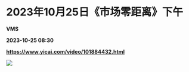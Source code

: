 # 2023年10月25日《市场零距离》下午
**VMS**

**2023-10-25 08:30**

**https://www.yicai.com/video/101884432.html**

![](http://imgcdn.yicai.com/vms-new/2023/10/908acfc7-98ff-4c12-973f-e56efcff7dbe.jpg)